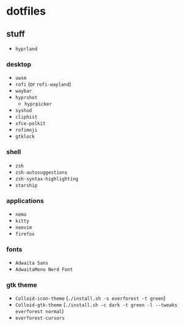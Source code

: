 # dotfiles
## stuff
- `hyprland`
### desktop
- `uwsm`
- `rofi` (or `rofi-wayland`)
- `waybar`
- `hyprshot`
    - `hyprpicker`
- `syshud`
- `cliphist`
- `xfce-polkit`
- `rofimoji`
- `gtklock`
### shell
- `zsh`
- `zsh-autosuggestions`
- `zsh-syntax-highlighting`
- `starship`
### applications
- `nemo`
- `kitty`
- `neovim`
- `firefox`
### fonts
- `Adwaita Sans`
- `AdwaitaMono Nerd Font`
### gtk theme
- `Colloid-icon-theme` (`./install.sh -s everforest -t green`)
- `Colloid-gtk-theme` (`./install.sh -c dark -t green -l --tweaks everforest normal`)
- `everforest-cursors`
